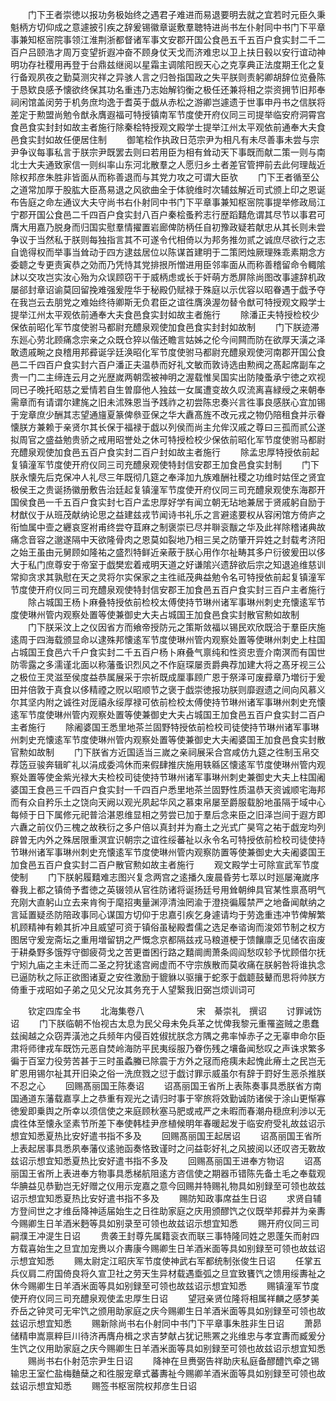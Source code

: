 <!-- { "loadSidebar": true } -->
　　门下王者崇徳以报功务极始终之遇君子难进而易退要明去就之宜若时元臣久秉魁柄方切仰成之意遽披引疾之辞爰锡徽章诞敷羣聴特进尚书左仆射同中书门下平章事兼知枢宻院事领江淮荆浙都督诸军事文安郡开国公食邑五千五百户食实封二千二百户吕颐浩才周万变望折遐冲奋不顾身仗天戈而济难忠以卫上扶日毂以安行谊动神明功存社稷用再登于台鼎兹继阅以星霜主调隂阳觊天心之克享典正法度期王化之复行备观夙夜之勤莫测灾祥之异骇人言之归咎指国政之失平朕则责躬卿胡辞位览叠陈于恳欵良感予懐欲终保其功名重违乃志始解钧衡之极任还兼将相之崇资拥节旧邦奉祠闲馆盖闵劳于机务庶均逸于耆英于戯从赤松之游卿岂遽遗于世事申丹书之信朕将差定于勲盟尚勉令猷永膺遐福可特授镇南军节度使开府仪同三司提举临安府洞霄宫食邑食实封封如故主者施行除秦桧特授观文殿学士提举江州太平观依前通奉大夫食邑食实封如故任便居住制
　　御笔桧作执政日范宗尹为相凡有未尽善事未尝与宗尹争议每事私言于朕宗尹既罢去则曰若用臣为相有耸动天下事既而献二策一则与南北士大夫通致家信一则纠率山东河北散羣之人愿归乡土者差官管押前去此何理哉近除权邦彦朱胜非皆面从而称善退而与其党力攻之可谓大臣欤
　　门下王者循至公之道常加厚于股肱大臣髙易退之风欲曲全于体貌维时次辅兹解近司式颁上印之恩诞布告庭之命左通议大夫守尚书右仆射同中书门下平章事兼知枢宻院事提举修政局江宁郡开国公食邑二千四百户食实封八百户秦桧蚤矜志行歴蹈囏危谓其尽节以事君可膺大用嘉乃脱身而归国实慰羣情擢置岩廊俾防柄任自初豫政疑若献忠从其长则未尝争议于当然私于朕则每独指言其不可遂令代相倚以为邦务推勿贰之诚庶尽欲行之志自诡得权而举事当耸动于四方逮兹居位以陈谋首建明于二策罔烛厥理殊乖素期念方委聼之专更责寅恭之効而乃凭恃其党排拫所憎进用臣邻率面从而称善稽留命令輙隂訹以交攻岂实汝心殆为众误顾窃干于威柄虑或长于奸萌方悉屏除尚图改事遽辞机政屡郤封章诏谕莫回留挽难强爰陞华于秘殿仍赋禄于殊庭以示优容以昭眷遇于戯予夺在我岂云去朋党之难始终待卿斯无负君臣之谊徃膺涣渥勿替令猷可特授观文殿学士提举江州太平观依前通奉大夫食邑食实封如故主者施行
　　除潘正夫特授检校少保依前昭化军节度使驸马都尉充醴泉观使加食邑食实封封如故制
　　门下朕迹滞东廵心劳北顾痛念宗亲之众既仓猝以偕还瞻言姑姊之伦今间闗而防在欲厚天潢之泽敢遗戚畹之良稽用邦彛诞孚廷涣昭化军节度使驸马都尉充醴泉观使河南郡开国公食邑二千四百户食实封六百户潘正夫温恭而好礼文敏而敦诗选由勲阀之髙起席副车之贵一门二主缔连云月之光歴嵗两朝霑被神明之渥载惟吴国实出防陵蚤承宁徳之欢视同已子晚托昭慈之爱情若自生曽靡他人独兹一女属遭变故久叹流离喜緑绶之来朝奉需章而有请谓尔建旄之旧未沭殊恩当予践祚之初尝陈忠奏兴言徃事良感朕心宜加锡于宠章庶少酬其志望通旜夏篆俾叅亚保之华大纛髙旌不改元戎之物仍陪租食并示眷懐朕方兼赖于亲贤尔其长保于福禄于戯以列侯而尚主允侔汉戚之尊曰三孤而贰公遂拟周官之盛益勉贵骄之戒用昭誉处之休可特授检校少保依前昭化军节度使驸马都尉充醴泉观使加食邑五百户食实封二百户封如故主者施行
　　除孟忠厚特授依前起复镇潼军节度使开府仪同三司充醴泉观使特封信安郡王加食邑食实封制
　　门下朕永懐先后克保冲人礼尽三年既彻几筵之奉泽加九族难酬社稷之功维时姑侄之贤宜极侯王之贵诞扬徽册敷告治廷起复镇潼军节度使开府仪同三司充醴泉观使东海郡开国侯食邑一千五百户食实封七百户孟忠厚好学有闻立朝无玷地兼居于贤戚躬自励于材猷仪于从班茂献纳论思之益建兹戎节闻诗书礼乐之言避逺要权从容闲馆方倚庐之衔恤属中壸之纒哀窆袝甫终尝夺苴麻之制褒崇已尽并聨衮黻之华及此祥除稽诸典故痛念音容之邈遂隔中天欲隆骨肉之恩莫如裂地乃相三吴之防肇开异姓之封载考济阳之始王虽由元舅顾如隆祐之盛烈特鲜近亲蔽于朕心用作尔祉畴其多户衍彼爰田以侈大于私门庶尊安于帝室于戯樊宏着戒明天道之好谦隂兴遗辞欲后宗之知退追维慈训常抑贪求其孰慰在天之灵将尔实保家之主徃祗茂典益勉令名可特授依前起复镇潼军节度使开府仪同三司充醴泉观使特封信安郡王加食邑五百户食实封三百户主者施行
　　除占城国王杨卜麻叠特授依前检校太傅使持节琳州诸军事琳州刺史充懐逺军节度使琳州管内观察处置等使兼御史大夫占城国王加食邑食实封散官勲如故制
　　门下朕采汶上之仪因省方而飨帝授防元之策斯敛福以锡民欢欣既洽于羣臣庆施逺周于四海载颁显命以逮殊邦懐逺军节度使琳州管内观察处置等使琳州刺史上柱国占城国王食邑六千户食实封二千五百户杨卜麻叠气禀纯和性资忠壹介南溟而有国世防零露之多濡谨北面以称藩蚤识烈风之不作庭琛屡贡爵典荐加建大将之髙牙视三公之极位王灵滋至侯度益恭属展采于宗祈既成厘事顾广恩于祭泽可废彛章乃増衍于爰田并倍敦于真食以侈精禋之贶以昭顺节之褒于戯崇徳报功朕则靡遐遗之间向风慕义尔其坚内附之诚徃对厐禧永绥厚禄可依前检校太傅使持节琳州诸军事琳州刺史充懐逺军节度使琳州管内观察处置等使兼御史大夫占城国王加食邑五百户食实封二百户主者施行
　　除阇婆国王悉里地茶兰固野特授依前检校司徒使持节琳州诸军事琳州刺史充懐逺军节度使琳州管内观察处置等使兼御史大夫阇婆国王加食邑食实封散官勲如故制
　　门下朕省方近国适当三嵗之亲祠展采合宫咸仿九筵之徃制玉帛交荐笾豆骏奔辑旷礼以涓成委鸿休而来假肆推庆施用轶緜区懐逺军节度使琳州管内观察处置等使金紫光禄大夫检校司徒使持节琳州诸军事琳州刺史兼御史大夫上柱国阇婆国王食邑三千四百户食实封一千四百户悉里地茶兰固野性质温恭天资诚顺宅海邦而有众自矜乐土之饶向天阙以观光夙起华风之慕束帛屡至爵服载朌地虽隔于域中心每倾于日下属修元祀普洽湛恩维显相之劳尝已加于羣后念来臣之旧泽岂间于遐方即六纛之前仪仍三槐之故秩衍之多户倍以真封并为裔土之光式广昊穹之祐于戯宠均列辟曽无内外之殊居限重溟宜识朝宗之谊徃绥蕃祉以永令名可特授依前检校司徒使持节琳州诸军事琳州刺史充懐逺军节度使琳州管内观察防置等使兼御史大夫阇婆国王加食邑五百户食实封二百户散官勲如故主者施行
　　观文殿学士可除宣武军节度使制
　　门下朕躬履囏难志图兴复念两宫之逺播久废晨昏劳七萃以时廵屡淹嵗序眷我上都之镇倚予耆徳之英辍领从官徃防诸将诞扬廷号用耸朝绅具官某性禀髙明气充刚大直躬山立去来肯徇于麾招夷量渊渟清浊罔渝于澄挠徧履禁严之地备闻献纳之言延置疑丞防陪政事同心谋国方切仰于忠嘉引疾乞身遽请均于劳逸重违冲节俾解繁机顾精神有赖其折冲且威望可资于镇俗虽秘殿耆儒之选足奉谘询而浚郊节制之权方图居守爰宠斋坛之重用増留钥之严慨念京都隔兹戎马粮道梗于馈饟廪乏见储农亩废于耕桑野多饿殍守御疲荷戈之苦更畨困行路之囏阛阓萧条闾阎愁叹轸予忧顾借尔抚宁矧九庙之主未迁而二圣之狩犹逺宫阙虚而不守宗族散而莫收痛在朕躬咎将谁执念已逼防秋之际正欲图诸夏之安徃激励于貔貅以驱攘于蛇豕于戯聼鼓鼙而思将帅朕方倚重于戎昭如子弟之见父兄汝其务充于人望繄我旧弼岂烦训词可








　　钦定四库全书
　　北海集卷八　　　　　　宋　綦崇礼　撰诏
　　讨罪诫饬诏
　　门下朕临朝不怡视古太息为民父母未免兵革之忧俾我黎元重罹盗贼之患蠢兹闽越之众窃弄潢池之兵频年内侵百姓俶扰朕念方隅之弗率悼赤子之无辜申命尔臣肃将师律戎车既饬元恶自焚岭海防平民夷绥服乃眷伤残之壤备闻愁叹之声诛求繁多徧于百室力役劳苦甚于三时虽蟊螣已除震于方外之冦而疮痍未起愧此瘠土之民岂无旷恩用锡尔祉其开旧染之俗一洗庶戮之愆于戯讨罪示威虽尔有辞于罸好生恶杀推朕不忍之心
　　回赐髙丽国王陈奏诏
　　诏髙丽国王省所上表陈奏事具悉朕省方南国通道东藩载嘉享上之恭重有观光之请归时事于宰旅将效勤诚防诸侯于涂山更惭寡徳爰即乗舆之所幸以须信使之来庭顾秋塞马肥或戒严之未暇而春潮舟穏庶利渉以无虞徃体至懐永坚素节所差下奉使韩桂尹彦植候明年春暖起发于临安府受礼故兹诏示想宜知悉夏热比安好遣书指不多及
　　回赐髙丽国王起居诏
　　诏髙丽国王省所上表起居事具悉夙奉藩仪逺驰函奏恪致谨时之问益彰好礼之风披阅以还叹咨无斁故兹诏示想宜知悉夏热比安好遣书指不多及
　　回赐髙丽国王进奉方物诏
　　诏髙丽国王省所上表进奉方物事具悉梯航阻逺方咨信使之期器币错陈先备土毛之奉载观华腆益见恭勤岂无好赠之仪用示宠嘉之意今回赐并特赐礼物具如别録至可领也故兹诏示想宜知悉夏热比安好遣书指不多及
　　赐防知政事席益生日诏
　　求贤自辅方登间世之才维岳降神适届始生之日徃助家庭之庆用颁醪饩之仪既举邦彛并为亲夀今赐卿生日羊酒米麪等具如别录至可领也故兹诏示想宜知悉
　　赐开府仪同三司嗣濮王冲湜生日诏
　　贵袭王封尊先属籍衮衣而联三事特隆同姓之恩蓬矢而射四方载喜始生之旦宜加宠赉以介夀康今赐卿生日羊酒米面等具如别録至可领也故兹诏示想宜知悉
　　赐太尉定江昭庆军节度使神武右军都统制张俊生日诏
　　任掌五兵仪肩二府国倚良将久宣卫社之劳天生异材载遇埀弧之旦宜致饔饩之馈用绥夀祉之休今赐卿生日羊酒米面等具如别録至可领也故兹诏示想宜知悉
　　赐镇潼军节度使开府仪同三司充醴泉观使孟忠厚生日诏
　　望冠亲贤位隆将相属祥麟之感梦美乔岳之钟灵可无牢饩之颁用助家庭之庆今赐卿生日羊酒米面等具如别録至可领也故兹诏示想宜知悉
　　赐新除尚书右仆射同中书门下平章事朱胜非生日诏
　　萧昴储精申嵩禀粹巨川待济再膺舟楫之求吉梦献占犹记熊罴之兆维忠与孝宜夀而臧爰分生饩之仪用助家庭之庆今赐卿生日羊酒米面等具如别録至可领也故兹诏示想宜知悉
　　赐尚书右仆射范宗尹生日诏
　　降神在旦赉弼告祥助庆私庭备醪醴饩牵之锡输忠王室伫盐梅麯蘖之和徃服宠章式蕃夀祉今赐卿羊酒米面等具如别録至可领也故兹诏示想宜知悉
　　赐签书枢宻院权邦彦生日诏
